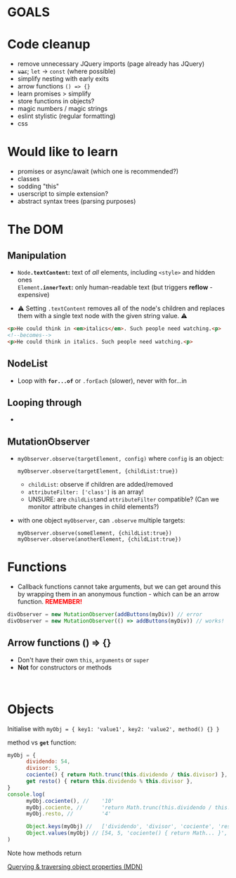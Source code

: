 # GOALS

# Code cleanup

* remove unnecessary JQuery imports (page already has JQuery)
* ~~`var`~~; `let` → `const` (where possible)
* simplify nesting with early exits
* arrow functions `() => {}`
* learn promises > simplify
* store functions in objects?
* magic numbers / magic strings
* eslint stylistic (regular formatting)
* css

# Would like to learn

* promises or async/await (which one is recommended?)
* classes
* sodding "this"
* userscript to simple extension?
* abstract syntax trees (parsing purposes)

# The DOM
## Manipulation

* `Node`**`.textContent`:** text of *all* elements, including `<style>` and hidden ones  
`Element`**`.innerText`:** only human-readable text (but triggers **reflow** - expensive)

* ⚠ Setting `.textContent` removes all of the node's children and replaces them with a single text node with the given string value. ⚠

```html
<p>He could think in <em>italics</em>. Such people need watching.<p>
<!--becomes-->
<p>He could think in italics. Such people need watching.<p>
```

## NodeList
* Loop with **`for...of`** or `.forEach` (slower), never with for...in
## Looping through
* 

## MutationObserver
* `myObserver.observe(targetElement, config)` where `config` is an object:

      myObserver.observe(targetElement, {childList:true})

    * `childList`: observe if children are added/removed
    * `attributeFilter: ['class']` is an array!
    * UNSURE: are `childList`and `attributeFilter` compatible? (Can we monitor attribute changes in child elements?)

* with one object `myObserver`, can `.observe` multiple targets:

      myObserver.observe(someElement, {childList:true})
      myObserver.observe(anotherElement, {childList:true})

# Functions
* Callback functions cannot take arguments, but we can get around this by wrapping them in an anonymous function - which can be an arrow function. <span style="color:red">**REMEMBER!**</span>

```js
divObserver = new MutationObserver(addButtons(myDiv)) // error
divObserver = new MutationObserver(() => addButtons(myDiv)) // works!
```

## Arrow functions () => {}

* Don't have their own `this`, `arguments` or `super`
* **Not** for constructors or methods

&nbsp;

# Objects

Initialise with `myObj = { key1: 'value1', key2: 'value2', method() {} }`

method vs **`get`** function: 
```js
myObj = {
      dividendo: 54,
      divisor: 5,
      cociente() { return Math.trunc(this.dividendo / this.divisor) },
      get resto() { return this.dividendo % this.divisor },
}
console.log(
      myObj.cociente(), //    '10'
      myObj.cociente, //      'return Math.trunc(this.dividendo / this...'
      myObj.resto, //         '4'

      Object.keys(myObj) //   ['dividendo', 'divisor', 'cociente', 'resto']
      Object.values(myObj) // [54, 5, 'cociente() { return Math... }', 4]
)
```
Note how methods return 

[Querying & traversing object properties (MDN)](https://developer.mozilla.org/en-US/docs/Web/JavaScript/Guide/Enumerability_and_ownership_of_properties)